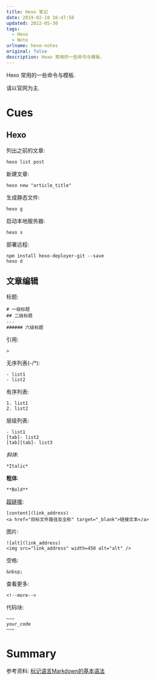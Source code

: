 ```yaml
---
title: Hexo 笔记
date: 2019-02-18 16:47:58
updated: 2022-05-30
tags:
  - Hexo
  - Note
urlname: hexo-notes
original: false
description: Hexo 常用的一些命令与模板.
---
```

Hexo 常用的一些命令与模板.
<!--more-->

请以官网为主.

# Cues

## Hexo
列出之前的文章:
~~~
hexo list post
~~~
新建文章:
~~~
hexo new "article_title"
~~~
生成静态文件:
~~~
hexo g
~~~
启动本地服务器:
~~~
hexo s
~~~
部署远程:
~~~
npm install hexo-deployer-git --save
hexo d
~~~
## 文章编辑
标题:
~~~
# 一级标题
## 二级标题
...
###### 六级标题
~~~
引用:
~~~
> 
~~~
无序列表(-/*):
~~~
- list1
- list2
~~~
有序列表:
~~~
1. list1
2. list2
~~~
层级列表:
~~~
- list1
[tab]- list2
[tab][tab]- list3
~~~
*斜体*:
~~~
*Italic*
~~~
**粗体**:
~~~
**Bold**
~~~
[超链接](/post/how-to-quickly-use-hexo/):
~~~
[content](link_address)
<a href="目标文件路径及全称" target="_blank">链接文本</a>
~~~
图片:
~~~
![alt](link_address)
<img src="link_address" width=450 alt="alt" />
~~~
空格:
~~~
&nbsp;
~~~
查看更多:
~~~
<!--more-->
~~~
代码块:
```
~~~
your_code
~~~
```
# Summary

参考资料:
[标记语言Markdown的基本语法](https://www.jianshu.com/p/4b22ac88810c)
















